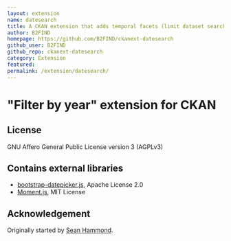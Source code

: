 ```yaml
---
layout: extension
name: datesearch
title: A CKAN extension that adds temporal facets (limit dataset search results to between two dates)
author: B2FIND
homepage: https://github.com/B2FIND/ckanext-datesearch
github_user: B2FIND
github_repo: ckanext-datesearch
category: Extension
featured: 
permalink: /extension/datesearch/
---
```



"Filter by year" extension for CKAN
===================================

License
-------

GNU Affero General Public License version 3 (AGPLv3)

Contains external libraries
---------------------------

-   [bootstrap-datepicker.js](https://github.com/eternicode/bootstrap-datepicker/),
    Apache License 2.0
-   [Moment.js](http://momentjs.com/), MIT License

Acknowledgement
---------------

Originally started by [Sean Hammond](https://github.com/seanh).

